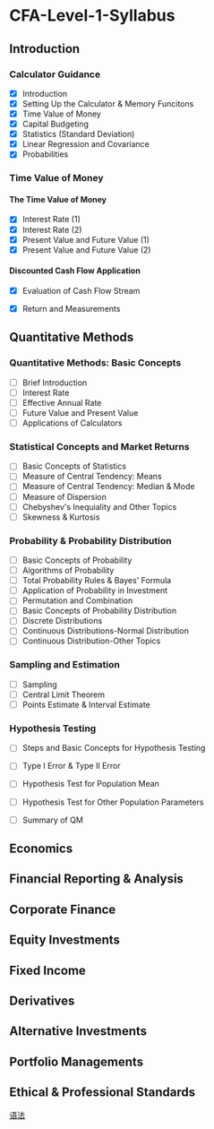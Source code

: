 # CFA-Level-1-Syllabus

## Introduction

### Calculator Guidance
- [x] Introduction
- [x] Setting Up the Calculator & Memory Funcitons
- [x] Time Value of Money
- [x] Capital Budgeting
- [x] Statistics (Standard Deviation)
- [x] Linear Regression and Covariance
- [x] Probabilities

### Time Value of Money

#### The Time Value of Money
- [x] Interest Rate (1)
- [x] Interest Rate (2)
- [x] Present Value and Future Value (1)
- [x] Present Value and Future Value (2)

#### Discounted Cash Flow Application
- [x] Evaluation of Cash Flow Stream
- [x] Return and Measurements


## Quantitative Methods

### Quantitative Methods: Basic Concepts
- [ ] Brief Introduction
- [ ] Interest Rate
- [ ] Effective Annual Rate
- [ ] Future Value and Present Value
- [ ] Applications of Calculators
 
### Statistical Concepts and Market Returns
- [ ] Basic Concepts of Statistics
- [ ] Measure of Central Tendency: Means
- [ ] Measure of Central Tendency: Median & Mode
- [ ] Measure of Dispersion
- [ ] Chebyshev's Inequiality and Other Topics
- [ ] Skewness & Kurtosis

### Probability & Probability Distribution
- [ ] Basic Concepts of Probability
- [ ] Algorithms of Probability
- [ ] Total Probability Rules & Bayes' Formula
- [ ] Application of Probability in Investment
- [ ] Permutation and Combination
- [ ] Basic Concepts of Probability Distribution
- [ ] Discrete Distributions
- [ ] Continuous Distributions-Normal Distribution
- [ ] Continuous Distribution-Other Topics 

### Sampling and Estimation
- [ ] Sampling
- [ ] Central Limit Theorem
- [ ] Points Estimate & Interval Estimate

### Hypothesis Testing
- [ ] Steps and Basic Concepts for Hypothesis Testing
- [ ] Type I Error & Type II Error
- [ ] Hypothesis Test for Population Mean
- [ ] Hypothesis Test for Other Population Parameters
- [ ] Summary of QM


## Economics


## Financial Reporting & Analysis


## Corporate Finance


## Equity Investments


## Fixed Income


## Derivatives


## Alternative Investments


## Portfolio Managements


## Ethical & Professional Standards


[语法](https://github.com/adam-p/markdown-here/wiki/Markdown-Cheatsheet)

